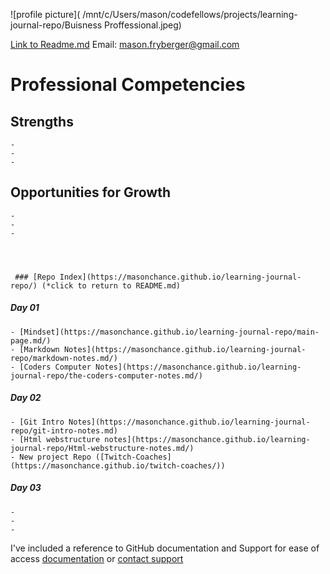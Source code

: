 



 ![profile picture]( /mnt/c/Users/mason/codefellows/projects/learning-journal-repo/Buisness Proffessional.jpeg) 


 [Link to Readme.md](https://masonchance.github.io/learning-journal-repo/readme.md)  Email: mason.fryberger@gmail.com 



# Professional Competencies

  ## Strengths
    -
    -
    -
  ## Opportunities for Growth
    -
    -
    -
     
     


     ### [Repo Index](https://masonchance.github.io/learning-journal-repo/) (*click to return to README.md)

##### Day 01
    - [Mindset](https://masonchance.github.io/learning-journal-repo/main-page.md/)
    - [Markdown Notes](https://masonchance.github.io/learning-journal-repo/markdown-notes.md/)
    - [Coders Computer Notes](https://masonchance.github.io/learning-journal-repo/the-coders-computer-notes.md/)

##### Day 02
    - [Git Intro Notes](https://masonchance.github.io/learning-journal-repo/git-intro-notes.md)
    - [Html webstructure notes](https://masonchance.github.io/learning-journal-repo/Html-webstructure-notes.md/)
    - New project Repo ([Twitch-Coaches](https://masonchance.github.io/twitch-coaches/))

##### Day 03
    -
    -
    -

I've included a reference to GitHub documentation and Support for ease of access
[documentation](https://help.github.com/categories/github-pages-basics/) or [contact support](https://github.com/contact)
     
